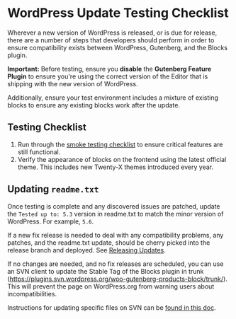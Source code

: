 # WordPress Update Testing Checklist

Wherever a new version of WordPress is released, or is due for release, there are
a number of steps that developers should perform in order to ensure compatibility
exists between WordPress, Gutenberg, and the Blocks plugin.

**Important:** Before testing, ensure you **disable** the **Gutenberg Feature Plugin** to ensure you're using the correct version of the Editor that is shipping with the new version of WordPress.

Additionally, ensure your test environment includes a mixture of existing blocks to ensure any existing blocks work after the update.

## Testing Checklist

1. Run through the [smoke testing checklist](../contributors/smoke-testing.md) to ensure critical features are still functional.
2. Verify the appearance of blocks on the frontend using the latest official theme. This includes new Twenty-X themes introduced every year.

## Updating `readme.txt`

Once testing is complete and any discovered issues are patched, update the `Tested up to: 5.3` version in readme.txt to match the minor version of WordPress. For example, `5.6`.

If a new fix release is needed to deal with any compatibility problems, any patches, and the readme.txt update, should be cherry picked into the release branch and deployed. See [Releasing Updates](readme.md).

If no changes are needed, and no fix releases are scheduled, you can use an SVN client to update the Stable Tag of the Blocks plugin in trunk (https://plugins.svn.wordpress.org/woo-gutenberg-products-block/trunk/). This will prevent the page on WordPress.org from warning users about incompatibilities.

Instructions for updating specific files on SVN can be [found in this doc](readme.md#appendix-updating-a-specific-file-on-wporg).
